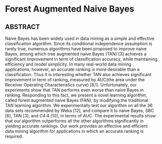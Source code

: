 # Forest Augmented Naive Bayes

## ABSTRACT
Naive Bayes has been widely used in data mining as a simple and effective classification algorithm. Since its conditional independence assumption is rarely true, numerous algorithms have been proposed to improve naive Bayes, among which tree augmented naive Bayes (TAN) [3] achieves a significant improvement in term of classification accuracy, while maintaining efficiency and model simplicity. In many real-world data mining applications, however, an accurate ranking is more desirable than a classification. Thus it is interesting whether TAN also achieves significant improvement in term of ranking, measured by AUC(the area under the Receiver Operating Characteristics curve) [8,1]. Unfortunately, our experiments show that TAN performs even worse than naive Bayes in ranking. Responding to this fact, we present a novel learning algorithm, called forest augmented naive Bayes (FAN), by modifying the traditional TAN learning algorithm. We experimentally test our algorithm on all the 36 data sets recommended by Weka [12], and compare it to naive Bayes, SBC [6], TAN [3], and C4.4 [10], in terms of AUC. The experimental results show that our algorithm outperforms all the other algorithms significantly in yielding accurate rankings. Our work provides an effective and efficient data mining algorithm for applications in which an accurate ranking is required.





